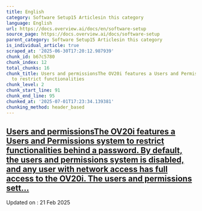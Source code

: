 ```yaml
---
title: English
category: Software Setup15 Articlesin this category
language: English
url: https://docs.overview.ai/docs/en/software-setup
source_page: https://docs.overview.ai/docs/software-setup
parent_category: Software Setup15 Articlesin this category
is_individual_article: true
scraped_at: '2025-06-30T17:20:12.987939'
chunk_id: b67c5780
chunk_index: 12
total_chunks: 16
chunk_title: Users and permissionsThe OV20i features a Users and Permissions system
  to restrict functionalities
chunk_level: 2
chunk_start_line: 91
chunk_end_line: 95
chunked_at: '2025-07-01T17:23:34.139381'
chunking_method: header_based
---
```


## [Users and permissionsThe OV20i features a Users and Permissions system to restrict functionalities behind a password. By default, the users and permissions system is disabled, and any user with network access has full access to the OV20i. The users and permissions sett...](/docs/users-and-permissions)

Updated on : 21 Feb 2025
